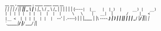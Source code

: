  __    __       _______. _______ .______      ____    ____     ___    __  
|  |  |  |     /       ||   ____||   _  \    |___ \  |___ \   / _ \  /_ | 
|  |  |  |    |   (----`|  |__   |  |_)  |     __) |   __) | | | | |  | | 
|  |  |  |     \   \    |   __|  |      /     |__ <   |__ <  | | | |  | | 
|  `--'  | .----)   |   |  |____ |  |\  \----.___) |  ___) | | |_| |  | | 
 \______/  |_______/    |_______|| _| `._____|____/  |____/   \___/   |_| 
                                                                          